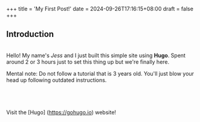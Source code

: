 +++
title = 'My First Post!'
date = 2024-09-26T17:16:15+08:00
draft = false
+++

## Introduction
\
Hello! My name's *Jess* and I just built this simple site using **Hugo**. Spent around 2 or 3 hours just to set this thing up but we're finally here.

Mental note: Do not follow a tutorial that is 3 years old. You'll just blow your head up following outdated instructions.
\
\
\
\
\
Visit the [Hugo] (https://gohugo.io) website!

